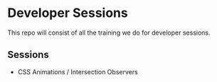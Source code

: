 # Developer Sessions

This repo will consist of all the training we do for developer sessions.

## Sessions

- CSS Animations / Intersection Observers
